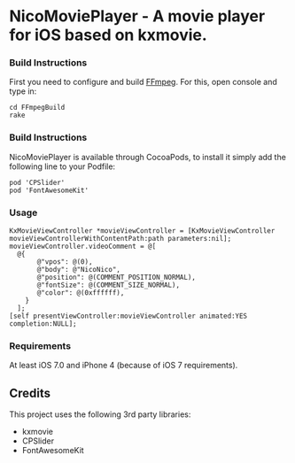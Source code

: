 NicoMoviePlayer - A movie player for iOS based on kxmovie.
==========================================================

### Build Instructions

First you need to configure and build [FFmpeg](http://ffmpeg.org/index.html). For this, open console and type in:
	
	cd FFmpegBuild
	rake

### Build Instructions

NicoMoviePlayer is available through CocoaPods, to install it simply add the following line to your Podfile:

	pod 'CPSlider'
	pod 'FontAwesomeKit'

### Usage

	KxMovieViewController *movieViewController = [KxMovieViewController movieViewControllerWithContentPath:path parameters:nil];
	movieViewController.videoComment = @[
	  @{
	       @"vpos": @(0),
	       @"body": @"NicoNico",
	       @"position": @(COMMENT_POSITION_NORMAL),
	       @"fontSize": @(COMMENT_SIZE_NORMAL),
	       @"color": @(0xffffff),
	    }
	  ];
	[self presentViewController:movieViewController animated:YES completion:NULL];

### Requirements

At least iOS 7.0 and iPhone 4 (because of iOS 7 requirements).

## Credits

This project uses the following 3rd party libraries:

- kxmovie
- CPSlider
- FontAwesomeKit
